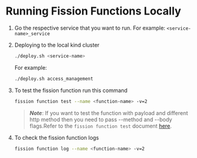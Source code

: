 # Running Fission Functions Locally

1. Go the respective service that you want to run. For example: `<service-name>_service`

2. Deploying to the local kind cluster

    ``` bash
    ./deploy.sh <service-name>
    ```

    For example:

    ```bash
    ./deploy.sh access_management
    ```

3. To test the fission function run this command

    ```bash
    fission function test --name <function-name> -v=2
    ```

    > ***Note***: If you want to test the function with payload and different http method then you need to pass --method and --body flags.Refer to the `fission function test` document [here](https://fission.io/docs/reference/fission-cli/fission_function_test/).

4. To check the fission function logs

    ```bash
    fission function log --name <function-name> -v=2
    ```
